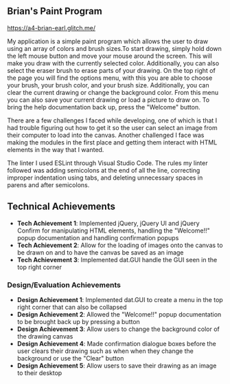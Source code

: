 ## Brian's Paint Program

https://a4-brian-earl.glitch.me/

My application is a simple paint program which allows the user to draw using an array of colors and brush sizes.To start drawing, simply hold down the left mouse button and move your mouse around the screen. This will make you draw with the currently selected color. Additionally, you can also select the eraser brush to erase parts of your drawing. On the top right of the page you will find the options menu, with this you are able to choose your brush, your brush color, and your brush size. Additionally, you can clear the current drawing or change the background color. From this menu you can also save your current drawing or load a picture to draw on. To bring the help documentation back up, press the "Welcome" button.

There are a few challenges I faced while developing, one of which is that I had trouble figuring out how to get it so the user can select an image from their computer to load into the canvas. Another challenged I face was making the modules in the first place and getting them interact with HTML elements in the way that I wanted. 

The linter I used ESLint through Visual Studio Code. The rules my linter followed was adding semicolons at the end of all the line, correcting improper indentation using tabs, and deleting unnecessary spaces in parens and after semicolons.

## Technical Achievements
- **Tech Achievement 1**: Implemented jQuery, jQuery UI and jQuery Confirm for manipulating HTML elements, handling the "Welcome!!" popup documentation and handling confirmation popups
- **Tech Achievement 2**: Allow for the loading of images onto the canvas to be drawn on and to have the canvas be saved as an image
- **Tech Achievement 3**: Implemented dat.GUI handle the GUI seen in the top right corner

### Design/Evaluation Achievements
- **Design Achievement 1**: Implemented dat.GUI to create a menu in the top right corner that can also be collapsed
- **Design Achievement 2**: Allowed the "Welcome!!" popup documentation to be brought back up by pressing a button
- **Design Achievement 3**: Allow users to change the background color of the drawing canvas 
- **Design Achievement 4**: Made confirmation dialogue boxes before the user clears their drawing such as when when they change the background or use the "Clear" button
- **Design Achievement 5**: Allow users to save their drawing as an image to their desktop